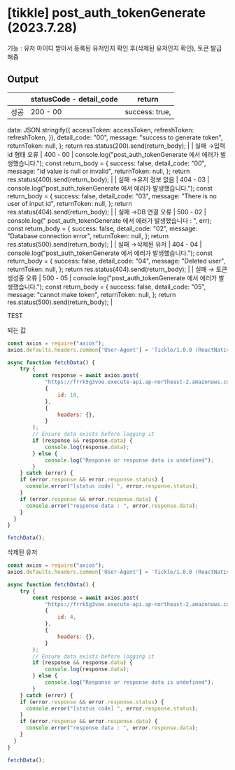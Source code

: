 # [tikkle]  post_auth_tokenGenerate (2023.7.28)

기능 : 유저 아이디 받아서 등록된 유저인지 확인 후(삭제된 유저인지 확인), 토큰 발급 해줌 

## Output

|  | statusCode - detail_code | return |
| --- | --- | --- |
| 성공 | 200 - 00 | success: true,
data: JSON.stringify({
accessToken: accessToken,
refreshToken: refreshToken,
}),
detail_code: "00",
message: "success to generate token",
returnToken: null,
};
return res.status(200).send(return_body); |
| 실패 
→입력 id 형태 오류 | 400 - 00 | console.log("post_auth_tokenGenerate 에서 에러가 발생했습니다.");
const return_body = {
success: false,
detail_code: "00",
message: "id value is null or invalid",
returnToken: null,
};
return res.status(400).send(return_body); |
| 실패
→유저 정보 없음 | 404 - 03 | console.log("post_auth_tokenGenerate 에서 에러가 발생했습니다.");
const return_body = {
success: false,
detail_code: "03",
message: "There is no user of input id",
returnToken: null,
};
return res.status(404).send(return_body); |
| 실패
→DB  연결 오류 | 500 - 02 | console.log(" post_auth_tokenGenerate 에서 에러가 발생했습니다 : ", err);
const return_body = {
success: false,
detail_code: "02",
message: "Database connection error",
returnToken: null,
};
return res.status(500).send(return_body); |
| 실패
→삭제된 유저 | 404 - 04 | console.log("post_auth_tokenGenerate 에서 에러가 발생했습니다.");
const return_body = {
success: false,
detail_code: "04",
message: "Deleted user",
returnToken: null,
};
return res.status(404).send(return_body); |
| 실패
→ 토큰 생성중 오류 | 500 - 05 | console.log("post_auth_tokenGenerate 에서 에러가 발생했습니다.");
const return_body = {
success: false,
detail_code: "05",
message: "cannot make token",
returnToken: null,
};
return res.status(500).send(return_body); |

TEST

되는 값

```jsx
const axios = require("axios");
axios.defaults.headers.common['User-Agent'] = 'Tickle/1.0.0 (ReactNative; HwAzefScFOQ0kSJ)';

async function fetchData() {
	try {
		const response = await axios.post(
			"https://frrk5g3voe.execute-api.ap-northeast-2.amazonaws.com/dev/post_auth_tokenGenerate",
			{
				id: 18,
			},
			{
				headers: {},
			}
		);
		// Ensure data exists before logging it
		if (response && response.data) {
			console.log(response.data);
		} else {
			console.log("Response or response data is undefined");
		}
	} catch (error) {
    if (error.response && error.response.status) {
      console.error("[status code] ", error.response.status);
    }
    if (error.response && error.response.data) {
      console.error("response data : ", error.response.data);
    }
  }
}

fetchData();
```

삭제된 유저

```jsx
const axios = require("axios");
axios.defaults.headers.common['User-Agent'] = 'Tickle/1.0.0 (ReactNative; HwAzefScFOQ0kSJ)';

async function fetchData() {
	try {
		const response = await axios.post(
			"https://frrk5g3voe.execute-api.ap-northeast-2.amazonaws.com/dev/post_auth_tokenGenerate",
			{
				id: 4,
			},
			{
				headers: {},
			}
		);
		// Ensure data exists before logging it
		if (response && response.data) {
			console.log(response.data);
		} else {
			console.log("Response or response data is undefined");
		}
	} catch (error) {
    if (error.response && error.response.status) {
      console.error("[status code] ", error.response.status);
    }
    if (error.response && error.response.data) {
      console.error("response data : ", error.response.data);
    }
  }
}

fetchData();
```